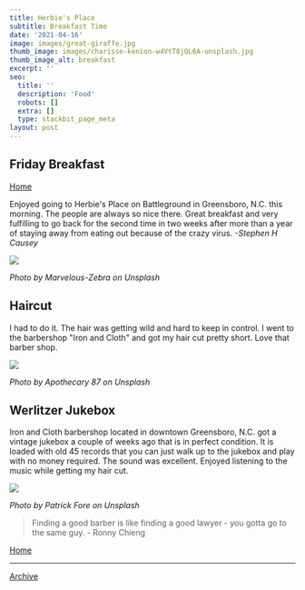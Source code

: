 ```yaml
---
title: Herbie's Place
subtitle: Breakfast Time
date: '2021-04-16'
image: images/great-giraffe.jpg
thumb_image: images/charisse-kenion-w4VtT8jQL6A-unsplash.jpg
thumb_image_alt: breakfast
excerpt: ''
seo:
  title: ''
  description: 'Food'
  robots: []
  extra: []
  type: stackbit_page_meta
layout: post
---
```

## Friday Breakfast

<!--more-->

[Home](/)

Enjoyed going to Herbie's Place on Battleground in Greensboro, N.C. this morning. The people are always so nice there. Great breakfast and very fulfilling to go back for the second time in two weeks after more than a year of staying away from eating out because of the crazy virus. <sm>*-Stephen H Causey*</sm>

![](/images/marvelous-zebra.jpg)

<sm> *Photo by Marvelous-Zebra on Unsplash* </sm>

## Haircut

I had to do it. The hair was getting wild and hard to keep in control. I went to the barbershop "Iron and Cloth" and got my hair cut pretty short. Love that barber shop.

![](/images/apothecary-87-Wg3J83R1YSQ-unsplash.jpg)

<sm> *Photo by Apothecary 87 on Unsplash* </sm>

## Werlitzer Jukebox

Iron and Cloth barbershop located in downtown Greensboro, N.C. got a vintage jukebox a couple of weeks ago that is in perfect condition. It is loaded with old 45 records that you can just walk up to the jukebox and play with no money required. The sound was excellent. Enjoyed listening to the music while getting my hair cut.

![](/images/patrick-fore-cPDH2ChdBps-unsplash.jpg)

<sm> *Photo by Patrick Fore on Unsplash* </sm>

> Finding a good barber is like finding a good lawyer - you gotta go to the same guy.
> \- Ronny Chieng

[Home](/)

***
[Archive](/docs/archive/)
